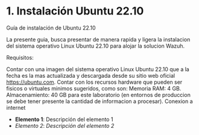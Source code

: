 # 1. Instalación Ubuntu 22.10
Guía de instalación de Ubuntu 22.10

La presente guia, busca presentar de manera rapida y ligera la instalacion del sistema operativo Linux Ubuntu 22.10 para alojar la solucion Wazuh.

Requisitos:

Contar con una imagen del sistema operativo Linux Ubuntu 22.10 que a la fecha es la mas actualizada y descargada desde su sitio web oficial https://ubuntu.com.
Contar con los recursos hardware que pueden ser fisicos o virtuales minimos sugeridos, como son:
Memoria RAM: 4 GB.
Almacenamiento: 40 GB para este laboratorio (en entornos de produccion se debe tener presente la cantidad de informacion a procesar).
Conexion a internet


- **Elemento 1**: Descripción del elemento 1
- *Elemento 2*: _Descripción del elemento 2_
